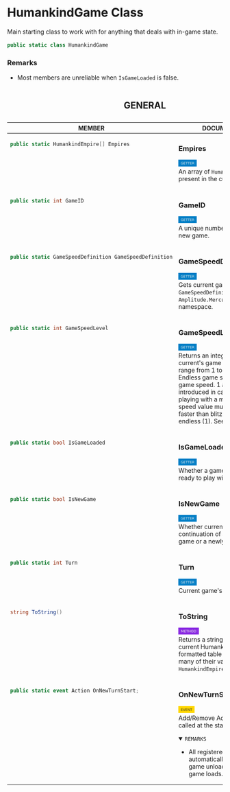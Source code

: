 # **HumankindGame Class**

Main starting class to work with for anything that deals with in-game state.

```csharp
public static class HumankindGame
```

### Remarks
<ul>
<li>

Most members are unreliable when `IsGameLoaded` is false.</li>
</ul>


<table width="100%"><caption>

## GENERAL  
</caption><thead><tr><th>MEMBER</th><th>DOCUMENTATION</th></tr></thead>
<tbody>
<tr><td align="left" valign="top">

```csharp
public static HumankindEmpire[] Empires
```
</td><td align="left" valign="top">

### Empires
<img src="./resources/getter.svg" alt="Getter" height="16px"/><br/>
An array of `HumankindEmpire`'s present in the current game, if any.</td></tr>
<tr><td align="left" valign="top">

```csharp
public static int GameID
```
</td><td align="left" valign="top">

### GameID
<img src="./resources/getter.svg" alt="Getter" height="16px"/><br/>
A unique number for every started new game.</td></tr>
<tr><td align="left" valign="top">

```csharp
public static GameSpeedDefinition GameSpeedDefinition
```
</td><td align="left" valign="top">

### GameSpeedDefinition
<img src="./resources/getter.svg" alt="Getter" height="16px"/><br/>
Gets current game's `GameSpeedDefinition` declared in `Amplitude.Mercury.Data.Simulation` namespace.</td></tr>
<tr><td align="left" valign="top">

```csharp
public static int GameSpeedLevel
```
</td><td align="left" valign="top">

### GameSpeedLevel
<img src="./resources/getter.svg" alt="Getter" height="16px"/><br/>
Returns an integer representing current's game speed, values range from 1 to 7 where 2 is Endless game speed and 6 is Blitz game speed. 1 and 7 were introduced in case the user is playing with a modded game where speed value multipliers make it faster than blitz (7) or slower than endless (1). See [GameSpeedLevel](GameSpeedLevel.md 'GameSpeedLevel.md').</td></tr>
<tr><td align="left" valign="top">

```csharp
public static bool IsGameLoaded
```
</td><td align="left" valign="top">

### IsGameLoaded
<img src="./resources/getter.svg" alt="Getter" height="16px"/><br/>
Whether a game is fully loaded and ready to play with.</td></tr>
<tr><td align="left" valign="top">

```csharp
public static bool IsNewGame
```
</td><td align="left" valign="top">

### IsNewGame
<img src="./resources/getter.svg" alt="Getter" height="16px"/><br/>
Whether current game (if any) is a continuation of a previously saved game or a newly started one.</td></tr>
<tr><td align="left" valign="top">

```csharp
public static int Turn
```
</td><td align="left" valign="top">

### Turn
<img src="./resources/getter.svg" alt="Getter" height="16px"/><br/>
Current game's turn,</td></tr>
<tr><td align="left" valign="top">

```csharp
string ToString()
```
</td><td align="left" valign="top">

### ToString
<img src="./resources/method.svg" alt="Method" height="16px"/><br/>
Returns a string that represents the current HumankindGame in a formatted table with all empires and many of their values found in `HumankindEmpire` class.</td></tr>
<tr><td align="left" valign="top">

```csharp
public static event Action OnNewTurnStart;
```
</td><td align="left" valign="top">

### OnNewTurnStart
<img src="./resources/event.svg" alt="Event" height="16px"/><br/>
Add/Remove Action handlers to be called at the start of every turn.<details open><summary><code>REMARKS</code></summary><ul>
<li>

All registered actions are automatically removed when game unloads and before a game loads.</li>
</ul></details>
</td></tr>
</tbody></table>

